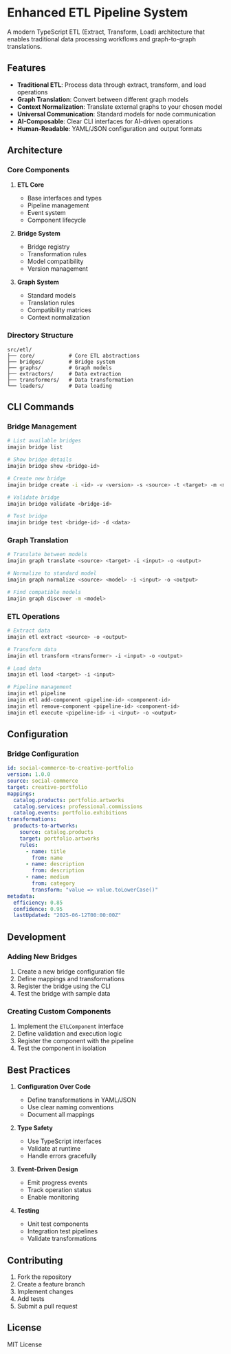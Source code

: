 # Enhanced ETL Pipeline System

A modern TypeScript ETL (Extract, Transform, Load) architecture that enables traditional data processing workflows and graph-to-graph translations.

## Features

- **Traditional ETL**: Process data through extract, transform, and load operations
- **Graph Translation**: Convert between different graph models
- **Context Normalization**: Translate external graphs to your chosen model
- **Universal Communication**: Standard models for node communication
- **AI-Composable**: Clear CLI interfaces for AI-driven operations
- **Human-Readable**: YAML/JSON configuration and output formats

## Architecture

### Core Components

1. **ETL Core**
   - Base interfaces and types
   - Pipeline management
   - Event system
   - Component lifecycle

2. **Bridge System**
   - Bridge registry
   - Transformation rules
   - Model compatibility
   - Version management

3. **Graph System**
   - Standard models
   - Translation rules
   - Compatibility matrices
   - Context normalization

### Directory Structure

```
src/etl/
├── core/           # Core ETL abstractions
├── bridges/        # Bridge system
├── graphs/         # Graph models
├── extractors/     # Data extraction
├── transformers/   # Data transformation
└── loaders/        # Data loading
```

## CLI Commands

### Bridge Management

```bash
# List available bridges
imajin bridge list

# Show bridge details
imajin bridge show <bridge-id>

# Create new bridge
imajin bridge create -i <id> -v <version> -s <source> -t <target> -m <mappings> -tr <transformations>

# Validate bridge
imajin bridge validate <bridge-id>

# Test bridge
imajin bridge test <bridge-id> -d <data>
```

### Graph Translation

```bash
# Translate between models
imajin graph translate <source> <target> -i <input> -o <output>

# Normalize to standard model
imajin graph normalize <source> <model> -i <input> -o <output>

# Find compatible models
imajin graph discover -m <model>
```

### ETL Operations

```bash
# Extract data
imajin etl extract <source> -o <output>

# Transform data
imajin etl transform <transformer> -i <input> -o <output>

# Load data
imajin etl load <target> -i <input>

# Pipeline management
imajin etl pipeline
imajin etl add-component <pipeline-id> <component-id>
imajin etl remove-component <pipeline-id> <component-id>
imajin etl execute <pipeline-id> -i <input> -o <output>
```

## Configuration

### Bridge Configuration

```yaml
id: social-commerce-to-creative-portfolio
version: 1.0.0
source: social-commerce
target: creative-portfolio
mappings:
  catalog.products: portfolio.artworks
  catalog.services: professional.commissions
  catalog.events: portfolio.exhibitions
transformations:
  products-to-artworks:
    source: catalog.products
    target: portfolio.artworks
    rules:
      - name: title
        from: name
      - name: description
        from: description
      - name: medium
        from: category
        transform: "value => value.toLowerCase()"
metadata:
  efficiency: 0.85
  confidence: 0.95
  lastUpdated: "2025-06-12T00:00:00Z"
```

## Development

### Adding New Bridges

1. Create a new bridge configuration file
2. Define mappings and transformations
3. Register the bridge using the CLI
4. Test the bridge with sample data

### Creating Custom Components

1. Implement the `ETLComponent` interface
2. Define validation and execution logic
3. Register the component with the pipeline
4. Test the component in isolation

## Best Practices

1. **Configuration Over Code**
   - Define transformations in YAML/JSON
   - Use clear naming conventions
   - Document all mappings

2. **Type Safety**
   - Use TypeScript interfaces
   - Validate at runtime
   - Handle errors gracefully

3. **Event-Driven Design**
   - Emit progress events
   - Track operation status
   - Enable monitoring

4. **Testing**
   - Unit test components
   - Integration test pipelines
   - Validate transformations

## Contributing

1. Fork the repository
2. Create a feature branch
3. Implement changes
4. Add tests
5. Submit a pull request

## License

MIT License 